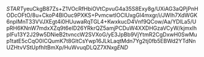 $START$yeuCkgB87Zs+Z1VOcRfHbiOVtCpvuG4a35S8Exy8g/UXiAG3aQPjPnHODcOFtO/8u+CkoP4BlOuc9PXKS+PvmcwtIOClUxgGl4mxgr/i/JWIh7XdWGK6npIMnT33VVJXEgt4i0HUuwaRqTGL4+KwxkucD4Vnf9QCow/Aa/YDlLa5/UpRH6KNnW7mdxXZq9t6eID26YRkrQZ5amjPCDuW4XXDHGzaVCyW/kjmxlhpIFu13Y2J29w5DNieB2tvnccW2SVXoG/yE3JpBb9VjYtmR2CgDxwH0SwMup1tatE5cCqO0ICQumK7t8GltCsYwp16JLkLaqtMdn7Yg2tj0fb5EBWd2YTdNnUZHtvVStUpfhItBmXp/HuWvuqDLQZ7XNxg$END$